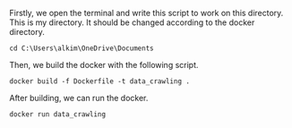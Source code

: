 Firstly, we open the terminal and write this script to work on this directory. This is my directory. It should be changed according to the docker directory.
```
cd C:\Users\alkim\OneDrive\Documents 
```

Then, we build the docker with the following script.
```
docker build -f Dockerfile -t data_crawling .
```

After building, we can run the docker.
```
docker run data_crawling
```
